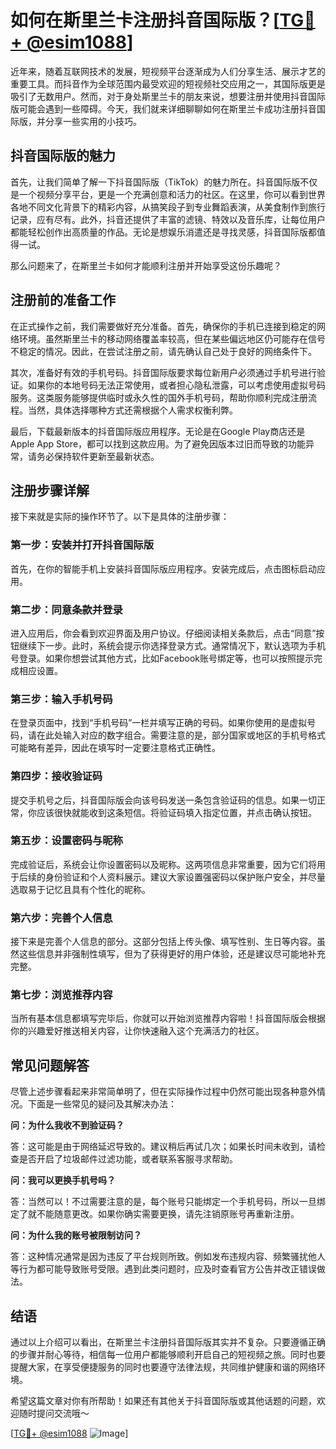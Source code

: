 # 如何在斯里兰卡注册抖音国际版？[[TG💪+ @esim1088](https://t.me/s/esim1088)]

近年来，随着互联网技术的发展，短视频平台逐渐成为人们分享生活、展示才艺的重要工具。而抖音作为全球范围内最受欢迎的短视频社交应用之一，其国际版更是吸引了无数用户。然而，对于身处斯里兰卡的朋友来说，想要注册并使用抖音国际版可能会遇到一些障碍。今天，我们就来详细聊聊如何在斯里兰卡成功注册抖音国际版，并分享一些实用的小技巧。

## 抖音国际版的魅力

首先，让我们简单了解一下抖音国际版（TikTok）的魅力所在。抖音国际版不仅是一个视频分享平台，更是一个充满创意和活力的社区。在这里，你可以看到世界各地不同文化背景下的精彩内容，从搞笑段子到专业舞蹈表演，从美食制作到旅行记录，应有尽有。此外，抖音还提供了丰富的滤镜、特效以及音乐库，让每位用户都能轻松创作出高质量的作品。无论是想娱乐消遣还是寻找灵感，抖音国际版都值得一试。

那么问题来了，在斯里兰卡如何才能顺利注册并开始享受这份乐趣呢？

## 注册前的准备工作

在正式操作之前，我们需要做好充分准备。首先，确保你的手机已连接到稳定的网络环境。虽然斯里兰卡的移动网络覆盖率较高，但在某些偏远地区仍可能存在信号不稳定的情况。因此，在尝试注册之前，请先确认自己处于良好的网络条件下。

其次，准备好有效的手机号码。抖音国际版要求每位新用户必须通过手机号进行验证。如果你的本地号码无法正常使用，或者担心隐私泄露，可以考虑使用虚拟号码服务。这类服务能够提供临时或永久性的国外手机号码，帮助你顺利完成注册流程。当然，具体选择哪种方式还需根据个人需求权衡利弊。

最后，下载最新版本的抖音国际版应用程序。无论是在Google Play商店还是Apple App Store，都可以找到这款应用。为了避免因版本过旧而导致的功能异常，请务必保持软件更新至最新状态。

## 注册步骤详解

接下来就是实际的操作环节了。以下是具体的注册步骤：

### 第一步：安装并打开抖音国际版

首先，在你的智能手机上安装抖音国际版应用程序。安装完成后，点击图标启动应用。

### 第二步：同意条款并登录

进入应用后，你会看到欢迎界面及用户协议。仔细阅读相关条款后，点击“同意”按钮继续下一步。此时，系统会提示你选择登录方式。通常情况下，默认选项为手机号登录。如果你想尝试其他方式，比如Facebook账号绑定等，也可以按照提示完成相应设置。

### 第三步：输入手机号码

在登录页面中，找到“手机号码”一栏并填写正确的号码。如果你使用的是虚拟号码，请在此处输入对应的数字组合。需要注意的是，部分国家或地区的手机号格式可能略有差异，因此在填写时一定要注意格式正确性。

### 第四步：接收验证码

提交手机号之后，抖音国际版会向该号码发送一条包含验证码的信息。如果一切正常，你应该很快就能收到这条短信。将验证码填入指定位置，并点击确认按钮。

### 第五步：设置密码与昵称

完成验证后，系统会让你设置密码以及昵称。这两项信息非常重要，因为它们将用于后续的身份验证和个人资料展示。建议大家设置强密码以保护账户安全，并尽量选取易于记忆且具有个性化的昵称。

### 第六步：完善个人信息

接下来是完善个人信息的部分。这部分包括上传头像、填写性别、生日等内容。虽然这些信息并非强制性填写，但为了获得更好的用户体验，还是建议尽可能地补充完整。

### 第七步：浏览推荐内容

当所有基本信息都填写完毕后，你就可以开始浏览推荐内容啦！抖音国际版会根据你的兴趣爱好推送相关内容，让你快速融入这个充满活力的社区。

## 常见问题解答

尽管上述步骤看起来非常简单明了，但在实际操作过程中仍然可能出现各种意外情况。下面是一些常见的疑问及其解决办法：

**问：为什么我收不到验证码？**

答：这可能是由于网络延迟导致的。建议稍后再试几次；如果长时间未收到，请检查是否开启了垃圾邮件过滤功能，或者联系客服寻求帮助。

**问：我可以更换手机号吗？**

答：当然可以！不过需要注意的是，每个账号只能绑定一个手机号码，所以一旦绑定了就不能随意更改。如果你确实需要更换，请先注销原账号再重新注册。

**问：为什么我的账号被限制访问？**

答：这种情况通常是因为违反了平台规则所致。例如发布违规内容、频繁骚扰他人等行为都可能导致账号受限。遇到此类问题时，应及时查看官方公告并改正错误做法。

## 结语

通过以上介绍可以看出，在斯里兰卡注册抖音国际版其实并不复杂。只要遵循正确的步骤并耐心等待，相信每一位用户都能够顺利开启自己的短视频之旅。同时也要提醒大家，在享受便捷服务的同时也要遵守法律法规，共同维护健康和谐的网络环境。

希望这篇文章对你有所帮助！如果还有其他关于抖音国际版或其他话题的问题，欢迎随时提问交流哦～

[[TG💪+ @esim1088](https://t.me/s/esim1088) ![Image](https://i.postimg.cc/4NQfJmqS/Snipaste-2025-05-13-00-14-12.png)]